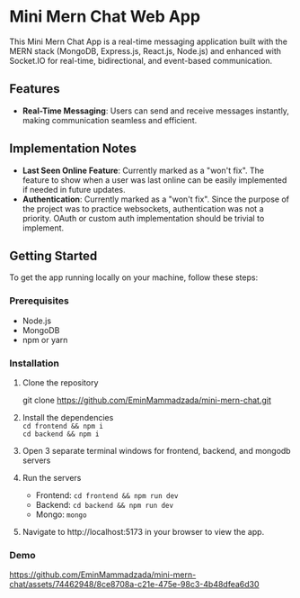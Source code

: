 # Mini Mern Chat Web App

This Mini Mern Chat App is a real-time messaging application built with the MERN stack (MongoDB, Express.js, React.js, Node.js) and enhanced with Socket.IO for real-time, bidirectional, and event-based communication.

## Features

- **Real-Time Messaging**: Users can send and receive messages instantly, making communication seamless and efficient.

## Implementation Notes

- **Last Seen Online Feature**: Currently marked as a "won't fix". The feature to show when a user was last online can be easily implemented if needed in future updates.
- **Authentication**: Currently marked as a "won't fix". Since the purpose of the project was to practice websockets, authentication was not a priority. OAuth or custom auth implementation should be trivial to implement.

## Getting Started

To get the app running locally on your machine, follow these steps:

### Prerequisites

- Node.js
- MongoDB
- npm or yarn

### Installation

1. Clone the repository

   git clone https://github.com/EminMammadzada/mini-mern-chat.git

2. Install the dependencies <br>
  ```cd frontend && npm i``` <br>
  ```cd backend && npm i```

3. Open 3 separate terminal windows for frontend, backend, and mongodb servers
4. Run the servers
   - Frontend: ```cd frontend && npm run dev```
   - Backend:  ```cd backend && npm run dev```
   - Mongo: ```mongo```

5. Navigate to http://localhost:5173 in your browser to view the app.

### Demo



https://github.com/EminMammadzada/mini-mern-chat/assets/74462948/8ce8708a-c21e-475e-98c3-4b48dfea6d30







